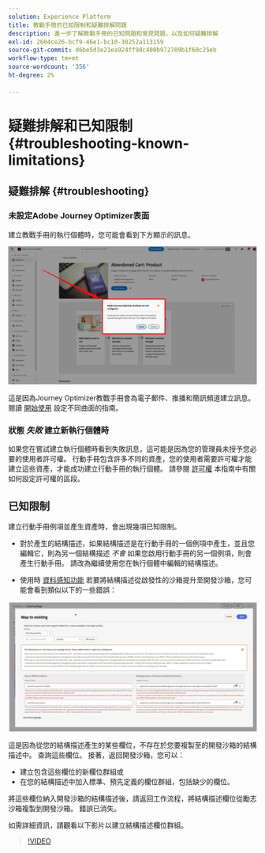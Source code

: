 ```yaml
---
solution: Experience Platform
title: 教戰手冊的已知限制和疑難排解問題
description: 進一步了解教戰手冊的已知問題和常見問題，以及如何疑難排解
exl-id: 2604ce26-bcf9-46e1-bc10-30252a113159
source-git-commit: d6be5d3e21ea924ff98c400b972709b1f60c25eb
workflow-type: tm+mt
source-wordcount: '356'
ht-degree: 2%

---
```



# 疑難排解和已知限制 {#troubleshooting-known-limitations}

## 疑難排解 {#troubleshooting}

### 未設定Adobe Journey Optimizer表面

建立教戰手冊的執行個體時，您可能會看到下方顯示的訊息。

![疑難排解](/help/use-case-playbooks/assets/playbooks/troubleshooting/troubleshooting-ajo.png)

這是因為Journey Optimizer教戰手冊會為電子郵件、推播和簡訊頻道建立訊息。 閱讀 [開始使用](/help/use-case-playbooks/playbooks/get-started.md#configure-sandbox-and-channel-surfaces-in-journey-optimizer) 設定不同曲面的指南。

### 狀態 *失敗* 建立新執行個體時

如果您在嘗試建立執行個體時看到失敗訊息，這可能是因為您的管理員未授予您必要的使用者許可權。 行動手冊包含許多不同的資產，您的使用者需要許可權才能建立這些資產，才能成功建立行動手冊的執行個體。 請參閱 [許可權](/help/use-case-playbooks/playbooks/get-started.md#grant-your-team-the-required-access-permissions) 本指南中有關如何設定許可權的區段。

## 已知限制

建立行動手冊例項並產生資產時，會出現幾項已知限制。

* 對於產生的結構描述，如果結構描述是在行動手冊的一個例項中產生，並且您編輯它，則為另一個結構描述 *不會* 如果您啟用行動手冊的另一個例項，則會產生行動手冊。 請改為繼續使用您在執行個體中編輯的結構描述。

* 使用時 [資料感知功能](/help/use-case-playbooks/playbooks/data-awareness.md) 若要將結構描述從啟發性的沙箱提升至開發沙箱，您可能會看到類似以下的一些錯誤：

![schema-error](/help/use-case-playbooks/assets/playbooks/troubleshooting/schema-errors.png)

這是因為從您的結構描述產生的某些欄位，不存在於您要複製至的開發沙箱的結構描述中。 查詢這些欄位。 接著，返回開發沙箱，您可以：

* 建立包含這些欄位的新欄位群組或
* 在您的結構描述中加入標準、預先定義的欄位群組，包括缺少的欄位。

將這些欄位納入開發沙箱的結構描述後，請返回工作流程，將結構描述欄位從勵志沙箱複製到開發沙箱。 錯誤已消失。

如需詳細資訊，請觀看以下影片以建立結構描述欄位群組。

>[!VIDEO](https://video.tv.adobe.com/v/27013/?learn=on)
